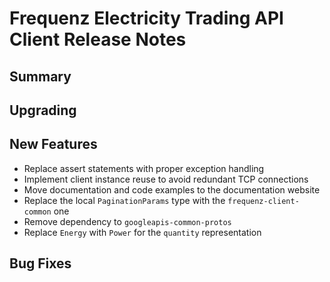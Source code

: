 # Frequenz Electricity Trading API Client Release Notes

## Summary

<!-- Here goes a general summary of what this release is about -->

## Upgrading

<!-- Here goes notes on how to upgrade from previous versions, including deprecations and what they should be replaced with -->

## New Features

* Replace assert statements with proper exception handling
* Implement client instance reuse to avoid redundant TCP connections
* Move documentation and code examples to the documentation website
* Replace the local `PaginationParams` type with the `frequenz-client-common` one
* Remove dependency to `googleapis-common-protos`
* Replace `Energy` with `Power` for the `quantity` representation

## Bug Fixes

<!-- Here goes notable bug fixes that are worth a special mention or explanation -->
